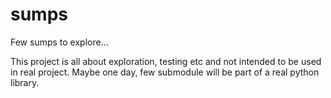 # sumps

Few sumps to explore...

This project is all about exploration, testing etc and not intended to be used
in real project.
Maybe one day, few submodule will be part of a real python library.

